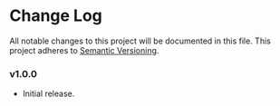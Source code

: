 # Change Log
All notable changes to this project will be documented in this file.
This project adheres to [Semantic Versioning](http://semver.org/).

### v1.0.0

* Initial release.
